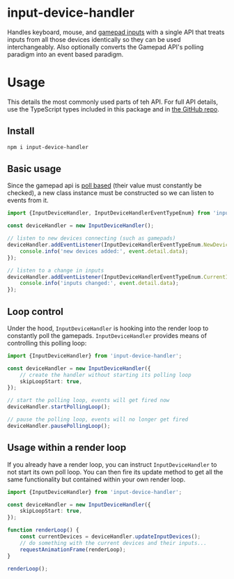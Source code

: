 # input-device-handler

Handles keyboard, mouse, and [gamepad inputs](https://developer.mozilla.org/en-US/docs/Web/API/Gamepad_API) with a single API that treats inputs from all those devices identically so they can be used interchangeably. Also optionally converts the Gamepad API's polling paradigm into an event based paradigm.

# Usage

This details the most commonly used parts of teh API. For full API details, use the TypeScript types included in this package and in [the GitHub repo](https://github.com/electrovir/input-device-handler).

## Install

```bash
npm i input-device-handler
```

## Basic usage

Since the gamepad api is [poll based](<https://en.wikipedia.org/wiki/Polling_(computer_science)>) (their value must constantly be checked), a new class instance must be constructed so we can listen to events from it.

<!-- example-link: ./src/readme-examples/basic-setup.example.ts -->

```TypeScript
import {InputDeviceHandler, InputDeviceHandlerEventTypeEnum} from 'input-device-handler';

const deviceHandler = new InputDeviceHandler();

// listen to new devices connecting (such as gamepads)
deviceHandler.addEventListener(InputDeviceHandlerEventTypeEnum.NewDevicesAdded, (event) => {
    console.info('new devices added:', event.detail.data);
});

// listen to a change in inputs
deviceHandler.addEventListener(InputDeviceHandlerEventTypeEnum.CurrentInputsChanged, (event) => {
    console.info('inputs changed:', event.detail.data);
});
```

## Loop control

Under the hood, `InputDeviceHandler` is hooking into the render loop to constantly poll the gamepads. `InputDeviceHandler` provides means of controlling this polling loop:

<!-- example-link: ./src/readme-examples/loop-control.example.ts -->

```TypeScript
import {InputDeviceHandler} from 'input-device-handler';

const deviceHandler = new InputDeviceHandler({
    // create the handler without starting its polling loop
    skipLoopStart: true,
});

// start the polling loop, events will get fired now
deviceHandler.startPollingLoop();

// pause the polling loop, events will no longer get fired
deviceHandler.pausePollingLoop();
```

## Usage within a render loop

If you already have a render loop, you can instruct `InputDeviceHandler` to not start its own poll loop. You can then fire its update method to get all the same functionality but contained within your own render loop.

<!-- example-link: ./src/readme-examples/inside-render-loop.example.ts -->

```TypeScript
import {InputDeviceHandler} from 'input-device-handler';

const deviceHandler = new InputDeviceHandler({
    skipLoopStart: true,
});

function renderLoop() {
    const currentDevices = deviceHandler.updateInputDevices();
    // do something with the current devices and their inputs...
    requestAnimationFrame(renderLoop);
}

renderLoop();
```
